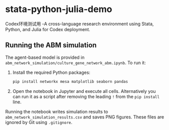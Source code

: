# stata-python-julia-demo
Codex环境测试用 -A cross-language research environment using Stata, Python, and Julia for Codex deployment.

## Running the ABM simulation
The agent-based model is provided in `abm_network_simulation/culture_gene_network_abm.ipynb`. To run it:

1. Install the required Python packages:
   ```bash
   pip install networkx mesa matplotlib seaborn pandas
   ```
2. Open the notebook in Jupyter and execute all cells. Alternatively you can run it as a script after removing the leading `!` from the `pip install` line.

Running the notebook writes simulation results to `abm_network_simulation_results.csv` and saves PNG figures. These files are ignored by Git using `.gitignore`.

